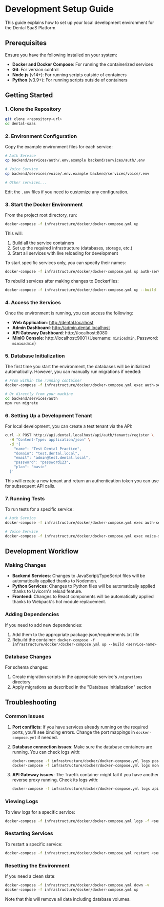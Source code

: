 # Development Setup Guide

This guide explains how to set up your local development environment for the Dental SaaS Platform.

## Prerequisites

Ensure you have the following installed on your system:

- **Docker and Docker Compose**: For running the containerized services
- **Git**: For version control
- **Node.js** (v14+): For running scripts outside of containers
- **Python** (v3.9+): For running scripts outside of containers

## Getting Started

### 1. Clone the Repository

```bash
git clone <repository-url>
cd dental-saas
```

### 2. Environment Configuration

Copy the example environment files for each service:

```bash
# Auth Service
cp backend/services/auth/.env.example backend/services/auth/.env

# Voice Service
cp backend/services/voice/.env.example backend/services/voice/.env

# Other services...
```

Edit the `.env` files if you need to customize any configuration.

### 3. Start the Docker Environment

From the project root directory, run:

```bash
docker-compose -f infrastructure/docker/docker-compose.yml up
```

This will:

1. Build all the service containers
2. Set up the required infrastructure (databases, storage, etc.)
3. Start all services with live reloading for development

To start specific services only, you can specify their names:

```bash
docker-compose -f infrastructure/docker/docker-compose.yml up auth-service patient-service
```

To rebuild services after making changes to Dockerfiles:

```bash
docker-compose -f infrastructure/docker/docker-compose.yml up --build
```

### 4. Access the Services

Once the environment is running, you can access the following:

- **Web Application**: http://dental.localhost
- **Admin Dashboard**: http://admin.dental.localhost
- **API Gateway Dashboard**: http://localhost:8080
- **MinIO Console**: http://localhost:9001 (Username: `minioadmin`, Password: `minioadmin`)

### 5. Database Initialization

The first time you start the environment, the databases will be initialized automatically. However, you can manually run migrations if needed:

```bash
# From within the running container
docker-compose -f infrastructure/docker/docker-compose.yml exec auth-service npm run migrate

# Or directly from your machine
cd backend/services/auth
npm run migrate
```

### 6. Setting Up a Development Tenant

For local development, you can create a test tenant via the API:

```bash
curl -X POST http://api.dental.localhost/api/auth/tenants/register \
  -H "Content-Type: application/json" \
  -d '{
    "name": "Test Dental Practice",
    "domain": "test.dental.local",
    "email": "admin@test.dental.local",
    "password": "password123",
    "plan": "basic"
  }'
```

This will create a new tenant and return an authentication token you can use for subsequent API calls.

### 7. Running Tests

To run tests for a specific service:

```bash
# Auth Service
docker-compose -f infrastructure/docker/docker-compose.yml exec auth-service npm test

# Voice Service
docker-compose -f infrastructure/docker/docker-compose.yml exec voice-service pytest
```

## Development Workflow

### Making Changes

- **Backend Services**: Changes to JavaScript/TypeScript files will be automatically applied thanks to Nodemon.
- **Python Services**: Changes to Python files will be automatically applied thanks to Uvicorn's reload feature.
- **Frontend**: Changes to React components will be automatically applied thanks to Webpack's hot module replacement.

### Adding Dependencies

If you need to add new dependencies:

1. Add them to the appropriate package.json/requirements.txt file
2. Rebuild the container: `docker-compose -f infrastructure/docker/docker-compose.yml up --build <service-name>`

### Database Changes

For schema changes:

1. Create migration scripts in the appropriate service's `/migrations` directory
2. Apply migrations as described in the "Database Initialization" section

## Troubleshooting

### Common Issues

1. **Port conflicts**: If you have services already running on the required ports, you'll see binding errors. Change the port mappings in `docker-compose.yml` if needed.

2. **Database connection issues**: Make sure the database containers are running. You can check logs with:
   ```bash
   docker-compose -f infrastructure/docker/docker-compose.yml logs postgres
   docker-compose -f infrastructure/docker/docker-compose.yml logs mongo
   ```

3. **API Gateway issues**: The Traefik container might fail if you have another reverse proxy running. Check its logs with:
   ```bash
   docker-compose -f infrastructure/docker/docker-compose.yml logs api-gateway
   ```

### Viewing Logs

To view logs for a specific service:

```bash
docker-compose -f infrastructure/docker/docker-compose.yml logs -f <service-name>
```

### Restarting Services

To restart a specific service:

```bash
docker-compose -f infrastructure/docker/docker-compose.yml restart <service-name>
```

### Resetting the Environment

If you need a clean slate:

```bash
docker-compose -f infrastructure/docker/docker-compose.yml down -v
docker-compose -f infrastructure/docker/docker-compose.yml up
```

Note that this will remove all data including database volumes. 